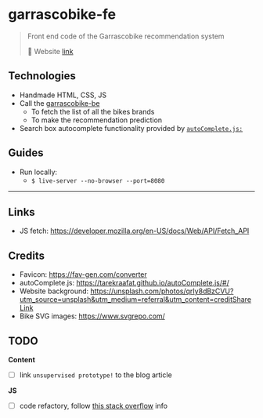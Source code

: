 # garrascobike-fe

> Front end code of the Garrascobike recommendation system
> 
> 🔗 Website [link](https://pistocop.github.io/garrascobike-fe/)

## Technologies
- Handmade HTML, CSS, JS
- Call the [garrascobike-be](https://github.com/pistocop/garrascobike-be) 
  - To fetch the list of all the bikes brands
  - To make the recommendation prediction
- Search box autocomplete functionality provided by [`autoComplete.js:`](https://tarekraafat.github.io/autoComplete.js/#/)


## Guides
- Run locally:
  - `$ live-server --no-browser --port=8080`

--------


## Links

- JS fetch: https://developer.mozilla.org/en-US/docs/Web/API/Fetch_API


## Credits

- Favicon: https://fav-gen.com/converter
- autoComplete.js: https://tarekraafat.github.io/autoComplete.js/#/
- Website background: https://unsplash.com/photos/qrIy8dBzCVU?utm_source=unsplash&utm_medium=referral&utm_content=creditShareLink
- Bike SVG images: https://www.svgrepo.com/


## TODO

**Content**
- [ ] link `unsupervised prototype!` to the blog article

**JS**
- [ ] code refactory, follow [this stack overflow](https://stackoverflow.com/questions/45018338/javascript-fetch-api-how-to-save-output-to-variable-as-an-object-not-the-prom/61285073#61285073) info